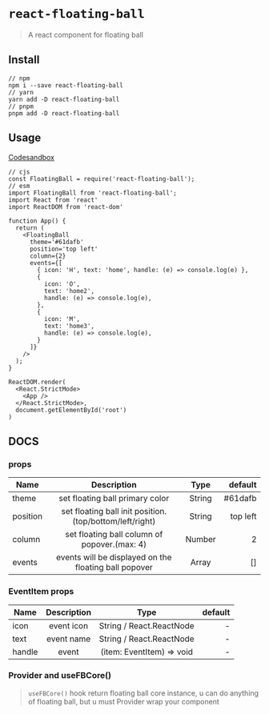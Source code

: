 # `react-floating-ball`

> A react component for floating ball

## Install

```
// npm
npm i --save react-floating-ball
// yarn
yarn add -D react-floating-ball
// pnpm
pnpm add -D react-floating-ball
```

## Usage

[Codesandbox](https://codesandbox.io/s/react-floating-ball-demo-et71vg?file=/src/App.js)

```
// cjs
const FloatingBall = require('react-floating-ball');
// esm
import FloatingBall from 'react-floating-ball';
import React from 'react'
import ReactDOM from 'react-dom'

function App() {
  return (
    <FloatingBall
      theme='#61dafb'
      position='top left'
      column={2}
      events={[
        { icon: 'H', text: 'home', handle: (e) => console.log(e) },
        {
          icon: 'O',
          text: 'home2',
          handle: (e) => console.log(e),
        },
        {
          icon: 'M',
          text: 'home3',
          handle: (e) => console.log(e),
        }
      ]}
    />
  );
}

ReactDOM.render(
  <React.StrictMode>
    <App />
  </React.StrictMode>,
  document.getElementById('root')
)
```

## DOCS

### props

| Name     |                       Description                       |       Type       |  default |
| -------- | :-----------------------------------------------------: | :--------------: | -------: |
| theme    |             set floating ball primary color             |      String      |  #61dafb |
| position | set floating ball init position.(top/bottom/left/right) |      String      | top left |
| column   |      set floating ball column of popover.(max: 4)       |      Number      |        2 |
| events   |  events will be displayed on the floating ball popover  | Array<EventItem> |       [] |

### EventItem props

| Name   | Description |           Type            | default |
| ------ | :---------: | :-----------------------: | ------: |
| icon   | event icon  | String / React.ReactNode  |       - |
| text   | event name  | String / React.ReactNode  |       - |
| handle |    event    | (item: EventItem) => void |       - |

### Provider and useFBCore()

> `useFBCore()` hook return floating ball core instance, u can do anything of floating ball, but u must Provider wrap your component

